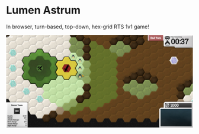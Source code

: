 # Lumen Astrum

In browser, turn-based, top-down, hex-grid RTS 1v1 game!

![Screenshot of Lumen Astrum](docs/screenshot.png)

